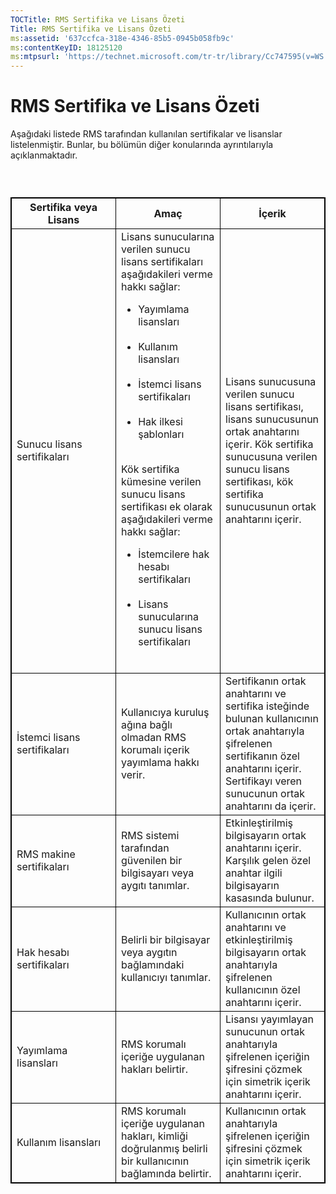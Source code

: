 ```yaml
---
TOCTitle: RMS Sertifika ve Lisans Özeti
Title: RMS Sertifika ve Lisans Özeti
ms:assetid: '637ccfca-318e-4346-85b5-0945b058fb9c'
ms:contentKeyID: 18125120
ms:mtpsurl: 'https://technet.microsoft.com/tr-tr/library/Cc747595(v=WS.10)'
---
```


RMS Sertifika ve Lisans Özeti
=============================

Aşağıdaki listede RMS tarafından kullanılan sertifikalar ve lisanslar listelenmiştir. Bunlar, bu bölümün diğer konularında ayrıntılarıyla açıklanmaktadır.

###  

 
<table style="border:1px solid black;">
<colgroup>
<col width="33%" />
<col width="33%" />
<col width="33%" />
</colgroup>
<thead>
<tr class="header">
<th style="border:1px solid black;" >Sertifika veya Lisans</th>
<th style="border:1px solid black;" >Amaç</th>
<th style="border:1px solid black;" >İçerik</th>
</tr>
</thead>
<tbody>
<tr class="odd">
<td style="border:1px solid black;">Sunucu lisans sertifikaları</td>
<td style="border:1px solid black;">Lisans sunucularına verilen sunucu lisans sertifikaları aşağıdakileri verme hakkı sağlar:
<ul>
<li>Yayımlama lisansları<br />
<br />
</li>
<li>Kullanım lisansları<br />
<br />
</li>
<li>İstemci lisans sertifikaları<br />
<br />
</li>
<li>Hak ilkesi şablonları<br />
<br />
</li>
</ul>
Kök sertifika kümesine verilen sunucu lisans sertifikası ek olarak aşağıdakileri verme hakkı sağlar:
<ul>
<li>İstemcilere hak hesabı sertifikaları<br />
<br />
</li>
<li>Lisans sunucularına sunucu lisans sertifikaları<br />
<br />
</li>
</ul></td>
<td style="border:1px solid black;">Lisans sunucusuna verilen sunucu lisans sertifikası, lisans sunucusunun ortak anahtarını içerir.
Kök sertifika sunucusuna verilen sunucu lisans sertifikası, kök sertifika sunucusunun ortak anahtarını içerir.</td>
</tr>
<tr class="even">
<td style="border:1px solid black;">İstemci lisans sertifikaları</td>
<td style="border:1px solid black;">Kullanıcıya kuruluş ağına bağlı olmadan RMS korumalı içerik yayımlama hakkı verir.</td>
<td style="border:1px solid black;">Sertifikanın ortak anahtarını ve sertifika isteğinde bulunan kullanıcının ortak anahtarıyla şifrelenen sertifikanın özel anahtarını içerir. Sertifikayı veren sunucunun ortak anahtarını da içerir.</td>
</tr>
<tr class="odd">
<td style="border:1px solid black;">RMS makine sertifikaları</td>
<td style="border:1px solid black;">RMS sistemi tarafından güvenilen bir bilgisayarı veya aygıtı tanımlar.</td>
<td style="border:1px solid black;">Etkinleştirilmiş bilgisayarın ortak anahtarını içerir. Karşılık gelen özel anahtar ilgili bilgisayarın kasasında bulunur.</td>
</tr>
<tr class="even">
<td style="border:1px solid black;">Hak hesabı sertifikaları</td>
<td style="border:1px solid black;">Belirli bir bilgisayar veya aygıtın bağlamındaki kullanıcıyı tanımlar.</td>
<td style="border:1px solid black;">Kullanıcının ortak anahtarını ve etkinleştirilmiş bilgisayarın ortak anahtarıyla şifrelenen kullanıcının özel anahtarını içerir.</td>
</tr>
<tr class="odd">
<td style="border:1px solid black;">Yayımlama lisansları</td>
<td style="border:1px solid black;">RMS korumalı içeriğe uygulanan hakları belirtir.</td>
<td style="border:1px solid black;">Lisansı yayımlayan sunucunun ortak anahtarıyla şifrelenen içeriğin şifresini çözmek için simetrik içerik anahtarını içerir.</td>
</tr>
<tr class="even">
<td style="border:1px solid black;">Kullanım lisansları</td>
<td style="border:1px solid black;">RMS korumalı içeriğe uygulanan hakları, kimliği doğrulanmış belirli bir kullanıcının bağlamında belirtir.</td>
<td style="border:1px solid black;">Kullanıcının ortak anahtarıyla şifrelenen içeriğin şifresini çözmek için simetrik içerik anahtarını içerir.</td>
</tr>
</tbody>
</table>
